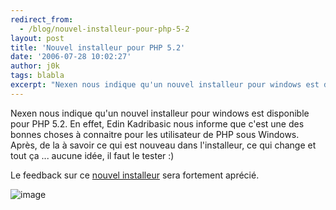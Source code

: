 ```yaml
---
redirect_from:
  - /blog/nouvel-installeur-pour-php-5-2
layout: post
title: 'Nouvel installeur pour PHP 5.2'
date: '2006-07-28 10:02:27'
author: j0k
tags: blabla
excerpt: "Nexen nous indique qu'un nouvel installeur pour windows est disponible pour PHP 5.2.     \nEn effet, Edin Kadribasic nous informe que c'est une des bonnes choses à connaitre pour les utilisateur de PHP sous Windows.   Après, de la à savoir ce qui est nouveau dans l'installeur, ce qui change et tout ça ... aucune idée, il faut le tester :)  \n  \n     …"
---
```


Nexen nous indique qu'un nouvel installeur pour windows est disponible pour PHP 5.2.
En effet, Edin Kadribasic nous informe que c'est une des bonnes choses à connaitre pour les utilisateur de PHP sous Windows.   Après, de la à savoir ce qui est nouveau dans l'installeur, ce qui change et tout ça ... aucune idée, il faut le tester :)

Le feedback sur ce [nouvel installeur](http://mirrors.emini.eu/php-installer/php-5.2.0RC1-win32-installer.msi) sera fortement aprécié.

 ![image](https://edin.dk/uploads/php-installer.jpg)
